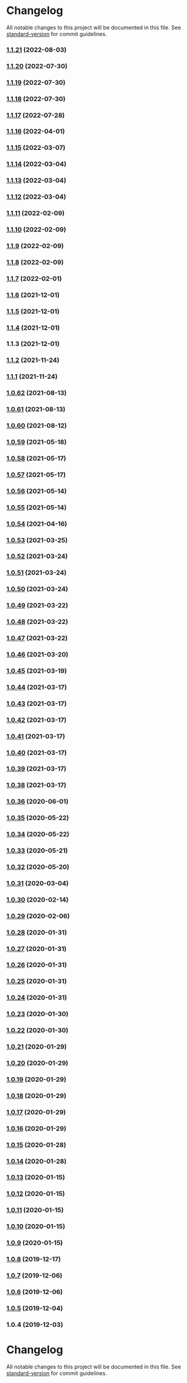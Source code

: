 # Changelog

All notable changes to this project will be documented in this file. See [standard-version](https://github.com/conventional-changelog/standard-version) for commit guidelines.

### [1.1.21](https://github.com/sologenic/sologenic-xrpl-stream-js/compare/v1.1.20...v1.1.21) (2022-08-03)



### [1.1.20](https://github.com/sologenic/sologenic-xrpl-stream-js/compare/v1.1.17...v1.1.20) (2022-07-30)



### [1.1.19](https://github.com/sologenic/sologenic-xrpl-stream-js/compare/v1.1.17...v1.1.19) (2022-07-30)



### [1.1.18](https://github.com/sologenic/sologenic-xrpl-stream-js/compare/v1.1.17...v1.1.18) (2022-07-30)



### [1.1.17](https://github.com/sologenic/sologenic-xrpl-stream-js/compare/v1.1.16...v1.1.17) (2022-07-28)



### [1.1.16](https://github.com/sologenic/sologenic-xrpl-stream-js/compare/v1.1.15...v1.1.16) (2022-04-01)



### [1.1.15](https://github.com/sologenic/sologenic-xrpl-stream-js/compare/v1.1.14...v1.1.15) (2022-03-07)



### [1.1.14](https://github.com/sologenic/sologenic-xrpl-stream-js/compare/v1.1.13...v1.1.14) (2022-03-04)



### [1.1.13](https://github.com/sologenic/sologenic-xrpl-stream-js/compare/v1.1.12...v1.1.13) (2022-03-04)



### [1.1.12](https://github.com/sologenic/sologenic-xrpl-stream-js/compare/v1.1.11...v1.1.12) (2022-03-04)



### [1.1.11](https://github.com/sologenic/sologenic-xrpl-stream-js/compare/v1.1.10...v1.1.11) (2022-02-09)



### [1.1.10](https://github.com/sologenic/sologenic-xrpl-stream-js/compare/v1.1.9...v1.1.10) (2022-02-09)



### [1.1.9](https://github.com/sologenic/sologenic-xrpl-stream-js/compare/v1.1.8...v1.1.9) (2022-02-09)



### [1.1.8](https://github.com/sologenic/sologenic-xrpl-stream-js/compare/v1.1.7...v1.1.8) (2022-02-09)



### [1.1.7](https://github.com/sologenic/sologenic-xrpl-stream-js/compare/v1.1.6...v1.1.7) (2022-02-01)



### [1.1.6](https://github.com/sologenic/sologenic-xrpl-stream-js/compare/v1.1.5...v1.1.6) (2021-12-01)



### [1.1.5](https://github.com/sologenic/sologenic-xrpl-stream-js/compare/v1.1.4...v1.1.5) (2021-12-01)



### [1.1.4](https://github.com/sologenic/sologenic-xrpl-stream-js/compare/v1.1.3...v1.1.4) (2021-12-01)



### 1.1.3 (2021-12-01)



### [1.1.2](https://github.com/sologenic/sologenic-xrpl-stream-js/compare/v1.1.1...v1.1.2) (2021-11-24)



### [1.1.1](https://github.com/sologenic/sologenic-xrpl-stream-js/compare/v1.0.36...v1.1.1) (2021-11-24)



### [1.0.62](https://github.com/sologenic/sologenic-xrpl-stream-js/compare/v1.0.61...v1.0.62) (2021-08-13)



### [1.0.61](https://github.com/sologenic/sologenic-xrpl-stream-js/compare/v1.0.60...v1.0.61) (2021-08-13)



### [1.0.60](https://github.com/sologenic/sologenic-xrpl-stream-js/compare/v1.0.59...v1.0.60) (2021-08-12)



### [1.0.59](https://github.com/sologenic/sologenic-xrpl-stream-js/compare/v1.0.58...v1.0.59) (2021-05-18)



### [1.0.58](https://github.com/sologenic/sologenic-xrpl-stream-js/compare/v1.0.57...v1.0.58) (2021-05-17)



### [1.0.57](https://github.com/sologenic/sologenic-xrpl-stream-js/compare/v1.0.56...v1.0.57) (2021-05-17)



### [1.0.56](https://github.com/sologenic/sologenic-xrpl-stream-js/compare/v1.0.55...v1.0.56) (2021-05-14)



### [1.0.55](https://github.com/sologenic/sologenic-xrpl-stream-js/compare/v1.0.54...v1.0.55) (2021-05-14)



### [1.0.54](https://github.com/sologenic/sologenic-xrpl-stream-js/compare/v1.0.53...v1.0.54) (2021-04-16)



### [1.0.53](https://github.com/sologenic/sologenic-xrpl-stream-js/compare/v1.0.52...v1.0.53) (2021-03-25)



### [1.0.52](https://github.com/sologenic/sologenic-xrpl-stream-js/compare/v1.0.51...v1.0.52) (2021-03-24)



### [1.0.51](https://github.com/sologenic/sologenic-xrpl-stream-js/compare/v1.0.50...v1.0.51) (2021-03-24)



### [1.0.50](https://github.com/sologenic/sologenic-xrpl-stream-js/compare/v1.0.49...v1.0.50) (2021-03-24)



### [1.0.49](https://github.com/sologenic/sologenic-xrpl-stream-js/compare/v1.0.48...v1.0.49) (2021-03-22)



### [1.0.48](https://github.com/sologenic/sologenic-xrpl-stream-js/compare/v1.0.47...v1.0.48) (2021-03-22)



### [1.0.47](https://github.com/sologenic/sologenic-xrpl-stream-js/compare/v1.0.46...v1.0.47) (2021-03-22)



### [1.0.46](https://github.com/sologenic/sologenic-xrpl-stream-js/compare/v1.0.45...v1.0.46) (2021-03-20)



### [1.0.45](https://github.com/sologenic/sologenic-xrpl-stream-js/compare/v1.0.44...v1.0.45) (2021-03-19)



### [1.0.44](https://github.com/sologenic/sologenic-xrpl-stream-js/compare/v1.0.43...v1.0.44) (2021-03-17)



### [1.0.43](https://github.com/sologenic/sologenic-xrpl-stream-js/compare/v1.0.42...v1.0.43) (2021-03-17)



### [1.0.42](https://github.com/sologenic/sologenic-xrpl-stream-js/compare/v1.0.41...v1.0.42) (2021-03-17)



### [1.0.41](https://github.com/sologenic/sologenic-xrpl-stream-js/compare/v1.0.40...v1.0.41) (2021-03-17)



### [1.0.40](https://github.com/sologenic/sologenic-xrpl-stream-js/compare/v1.0.39...v1.0.40) (2021-03-17)



### [1.0.39](https://github.com/sologenic/sologenic-xrpl-stream-js/compare/v1.0.38...v1.0.39) (2021-03-17)



### [1.0.38](https://github.com/sologenic/sologenic-xrpl-stream-js/compare/v1.0.36...v1.0.38) (2021-03-17)



### [1.0.36](https://github.com/sologenic/sologenic-xrpl-stream-js/compare/v1.0.35...v1.0.36) (2020-06-01)



### [1.0.35](https://github.com/sologenic/sologenic-xrpl-stream-js/compare/v1.0.34...v1.0.35) (2020-05-22)



### [1.0.34](https://github.com/sologenic/sologenic-xrpl-stream-js/compare/v1.0.33...v1.0.34) (2020-05-22)



### [1.0.33](https://github.com/sologenic/sologenic-xrpl-stream-js/compare/v1.0.32...v1.0.33) (2020-05-21)



### [1.0.32](https://github.com/sologenic/sologenic-xrpl-stream-js/compare/v1.0.31...v1.0.32) (2020-05-20)



### [1.0.31](https://github.com/sologenic/sologenic-xrpl-stream-js/compare/v1.0.30...v1.0.31) (2020-03-04)



### [1.0.30](https://github.com/sologenic/sologenic-xrpl-stream-js/compare/v1.0.29...v1.0.30) (2020-02-14)



### [1.0.29](https://github.com/sologenic/sologenic-xrpl-stream-js/compare/v1.0.28...v1.0.29) (2020-02-06)



### [1.0.28](https://github.com/sologenic/sologenic-xrpl-stream-js/compare/v1.0.27...v1.0.28) (2020-01-31)



### [1.0.27](https://github.com/sologenic/sologenic-xrpl-stream-js/compare/v1.0.26...v1.0.27) (2020-01-31)



### [1.0.26](https://github.com/sologenic/sologenic-xrpl-stream-js/compare/v1.0.25...v1.0.26) (2020-01-31)



### [1.0.25](https://github.com/sologenic/sologenic-xrpl-stream-js/compare/v1.0.24...v1.0.25) (2020-01-31)



### [1.0.24](https://github.com/sologenic/sologenic-xrpl-stream-js/compare/v1.0.23...v1.0.24) (2020-01-31)



### [1.0.23](https://github.com/sologenic/sologenic-xrpl-stream-js/compare/v1.0.22...v1.0.23) (2020-01-30)



### [1.0.22](https://github.com/sologenic/sologenic-xrpl-stream-js/compare/v1.0.21...v1.0.22) (2020-01-30)



### [1.0.21](https://github.com/sologenic/sologenic-xrpl-stream-js/compare/v1.0.20...v1.0.21) (2020-01-29)



### [1.0.20](https://github.com/sologenic/sologenic-xrpl-stream-js/compare/v1.0.19...v1.0.20) (2020-01-29)



### [1.0.19](https://github.com/sologenic/sologenic-xrpl-stream-js/compare/v1.0.18...v1.0.19) (2020-01-29)



### [1.0.18](https://github.com/sologenic/sologenic-xrpl-stream-js/compare/v1.0.17...v1.0.18) (2020-01-29)



### [1.0.17](https://github.com/sologenic/sologenic-xrpl-stream-js/compare/v1.0.16...v1.0.17) (2020-01-29)



### [1.0.16](https://github.com/sologenic/sologenic-xrpl-stream-js/compare/v1.0.15...v1.0.16) (2020-01-29)



### [1.0.15](https://github.com/sologenic/sologenic-xrpl-stream-js/compare/v1.0.14...v1.0.15) (2020-01-28)



### [1.0.14](https://github.com/sologenic/sologenic-xrpl-stream-js/compare/v1.0.13...v1.0.14) (2020-01-28)



### [1.0.13](https://github.com/sologenic/sologenic-xrpl-stream-js/compare/v1.0.12...v1.0.13) (2020-01-15)



### [1.0.12](https://github.com/sologenic/sologenic-xrpl-stream-js/compare/v1.0.11...v1.0.12) (2020-01-15)



### [1.0.11](https://github.com/sologenic/sologenic-xrpl-stream-js/compare/v1.0.10...v1.0.11) (2020-01-15)



### [1.0.10](https://github.com/sologenic/sologenic-xrpl-stream-js/compare/v1.0.9...v1.0.10) (2020-01-15)



### [1.0.9](https://github.com/sologenic/sologenic-xrpl-stream-js/compare/v1.0.8...v1.0.9) (2020-01-15)



### [1.0.8](https://github.com/sologenic/sologenic-xrpl-stream-js/compare/v1.0.7...v1.0.8) (2019-12-17)



### [1.0.7](https://github.com/sologenic/sologenic-xrpl-stream-js/compare/v1.0.6...v1.0.7) (2019-12-06)



### [1.0.6](https://github.com/sologenic/sologenic-xrpl-stream-js/compare/v1.0.5...v1.0.6) (2019-12-06)



### [1.0.5](https://github.com/sologenic/sologenic-xrpl-stream-js/compare/v1.0.4...v1.0.5) (2019-12-04)



### 1.0.4 (2019-12-03)



# Changelog

All notable changes to this project will be documented in this file. See [standard-version](https://github.com/conventional-changelog/standard-version) for commit guidelines.
